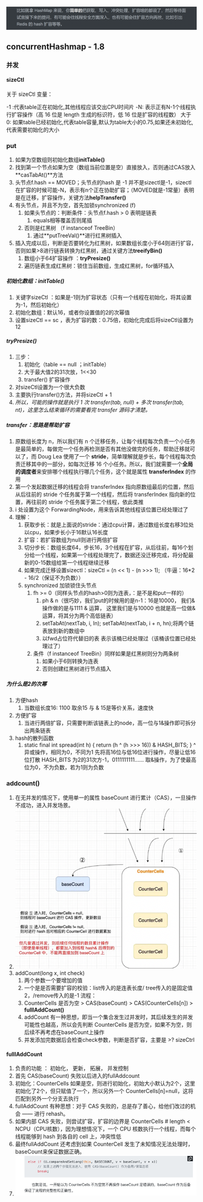 
![](/技术学习流程/pic/2023-08-17-15-36-41.png)

## concurrentHashmap - 1.8
### 并发

#### sizeCtl
关于 sizeCtl 变量：

-1 :代表table正在初始化,其他线程应该交出CPU时间片
-N: 表示正有N-1个线程执行扩容操作（高 16 位是 length 生成的标识符，低 16 位是扩容的线程数）
大于 0: 如果table已经初始化,代表table容量,默认为table大小的0.75,如果还未初始化,代表需要初始化的大小

### put
1. 如果为空数组则初始化数组**initTable()**
2. 找到第一个节点如果为空（数组当前位置是空）直接放入，否则通过CAS放入**casTabAt()**方法
3. 头节点f.hash == MOVED；头节点的hash 是 -1 并不是sizectl是-1，sizectl在扩容的时候可能-N，表示有n个正在协助扩容；（MOVED就是-1常量）表明是在迁移，扩容操作，关键方法**helpTransfer()**
4. 有头节点，并且不为空，首先加锁synchronized (f) 
   1. 如果头节点的：判断条件：头节点f.hash > 0 表明是链表
      1. equals相等覆盖否则尾插
   2. 否则是红黑树  （f instanceof TreeBin）
      1. 通过**putTreeVal()**进行红黑树插入
5. 插入完成以后，判断是否要转化为红黑树，如果数组长度小于64则进行扩容，否则如果>8进行链表转换为红黑树，通过关键方法**treeifyBin()**
   1. 数组小于64扩容操作 ：**tryPresize()**
   2. 遍历链表生成红黑树：锁住当前数组，生成红黑树，for循环插入

##### 初始化数组：initTable()
1. 关键字sizeCtl ：如果是-1则为扩容状态（只有一个线程在初始化，将其设置为-1，然后初始化）
2. 初始化数组：默认16，或者你设置值的2的次幂值
3. 设置sizeCtl == sc ，表为扩容的数：0.75倍，初始化完成后将sizeCtl设置为12


##### tryPresize()
1. 三步：
   1. 初始化（table == null ；initTable）
   2. 大于最大值2的31次放，1<<30
   3. transfer() 扩容操作
2. 对sizeCtl设置为一个很大负数
3. 主要执行transfer()方法，并将sizeCtl + 1
4. *所以，可能的操作就是执行 1 次 transfer(tab, null) + 多次 transfer(tab, nt)，这里怎么结束循环的需要看完 transfer 源码才清楚。*


##### transfer：思路是帮助扩容
1. 原数组长度为 n，所以我们有 n 个迁移任务，让每个线程每次负责一个小任务是最简单的，每做完一个任务再检测是否有其他没做完的任务，帮助迁移就可以了，而 Doug Lea 使用了一个 **stride**，简单理解就是步长，每个线程每次负责迁移其中的一部分，如每次迁移 16 个小任务。所以，我们就需要一个**全局的调度者**来安排哪个线程执行哪几个任务，这个就是属性 **transferIndex** 的作用
2. 第一个发起数据迁移的线程会将 transferIndex 指向原数组最后的位置，然后从后往前的 stride 个任务属于第一个线程，然后将 transferIndex 指向新的位置，再往前的 stride 个任务属于第二个线程，依此类推
3. i 处设置为这个 ForwardingNode，用来告诉其他线程该位置已经处理过了
4. 理解：
   1. 获取步长：就是上面说的stride：通过cpu计算，通过数组长度右移3位处以cpu，如果步长小于16默认16长度
   2. 扩容：若扩容数组为null则进行两倍扩容
   3. 切分步长：数组长度64，步长16，3个线程在扩容，从后往前，每16个划分给一个线程，如果第一个线程处理完了，数据还没迁移完成，将分配最新的0-15数组给第一个线程继续迁移
   4. 如果完成迁移设置sizectl：sizeCtl = (n << 1) - (n >>> 1); （牛逼：16*2 - 16/2（保证不为负数））
   5. synchronized 加锁锁住头节点
      1. fh >= 0（同样头节点的hash>0则为连表，：是不是和put一样的）
         1. ph & n（很巧妙，我们put的时候用的是n-1：16是10000， 我们&操作做的是与1111 & 运算， 这里我们是与10000 也就是高一位做&运算，将其分为两个高低链表）
         2.  setTabAt(nextTab, i, ln); setTabAt(nextTab, i + n, hn);将两个链表放到新的数组中
         3.  以fwd占位符代替旧的表 表示该桶已经处理过（该桶该位置已经处理过了）
      2.  条件（f instanceof TreeBin）同样如果是红黑树则分为两条树
          1.  如果小于6则转换为连表
          2.  否则创建红黑树进行节点插入




##### 为什么是2的次幂
1. 方便hash
   1. 当数组长度16: 1100 取余15 与 & 15是等价关系，速度快
2. 方便扩容
   1. 当进行两倍扩容，只需要判断该链表上的node，高一位与1&操作即可拆分出两条链表
3. hash的散列函数
   1. static final int spread(int h) {
    return (h ^ (h >>> 16)) & HASH_BITS;
    }
    ^异或操作，相同为0，不同为1 先将高16位与低16位进行操作，尽量让低16位打散
    HASH_BITS 为2的31次方-1，0111111111...... 取&操作，为了使最高位为0，不为负数，若为1则为负数

### addcount()
1. 在无并发的情况下，使用单一的属性 baseCount 进行累计（CAS），一旦操作不成功，进入并发场景。
2. ![](/技术学习流程/pic/2023-11-03-15-32-27.png)
3. addCount(long x, int check) 
   1. 两个参数一个要增加的值
   2. 一个是是否需要扩容的校验：list传入的是连表长度/ tree传入的是固定值2，/remove传入的是-1
流程：
   1. CounterCells 是否为空 > CAS(baseCount) > CAS(CounterCells[n]) > **fulllAddCount()**
   2. addCount 有一种思想，即当一个集合发生过并发时，其后续发生的并发可能性也越高，所以会先判断 CounterCells 是否为空，如果不为空，则后续不再考虑在baseCount上操作
   3. 并发添加完数据后会检查check参数，判断是否扩容，主要是 >? sizeCtrl

#### fulllAddCount
1. 负责的功能 ： 初始化， 更新， 拓展， 并发控制
2. 首先 CAS(baseCount) 失败以后进入的fullAddcount
3. 初始化：CounterCells 如果是空，则进行初始化，初始大小默认为2个，这里初始化了2个，但只赋值了一个，所以另外一个 CounterCells[n]=null，这将匹配到另外一个分支去执行
4. fullAddCount 有种思想：对于 CAS 失败的，总是存了善心，给他们改过的机会 —— 进行 rehash。
5. 如果内部 CAS 失败，则尝试扩容，扩容的边界是 CounterCells # length < NCPU（CPU核数），因为理想情况下，一个 CPU 核数执行一个线程，而每个线程能够到 hash 到各自的 cell 上，冲突性低
6. 最终fullAddCount 还考虑到如果 CounterCell 发生了未知情况无法处理时，baseCount来保证数据正确。
7. ![](/技术学习流程/pic/2023-11-03-16-14-50.png)



